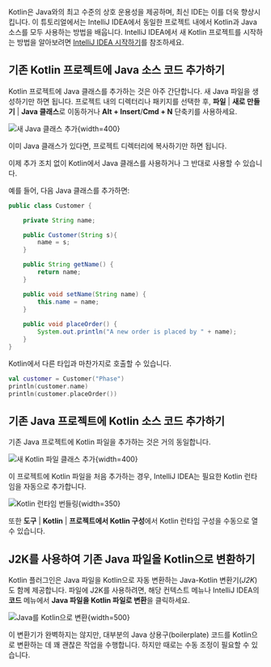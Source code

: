[//]: # (title: 하나의 프로젝트에서 Java와 Kotlin 혼합 사용하기 – 튜토리얼)

Kotlin은 Java와의 최고 수준의 상호 운용성을 제공하며, 최신 IDE는 이를 더욱 향상시킵니다. 이 튜토리얼에서는 IntelliJ IDEA에서 동일한 프로젝트 내에서 Kotlin과 Java 소스를 모두 사용하는 방법을 배웁니다. IntelliJ IDEA에서 새 Kotlin 프로젝트를 시작하는 방법을 알아보려면 [IntelliJ IDEA 시작하기](jvm-get-started.md)를 참조하세요.

## 기존 Kotlin 프로젝트에 Java 소스 코드 추가하기

Kotlin 프로젝트에 Java 클래스를 추가하는 것은 아주 간단합니다. 새 Java 파일을 생성하기만 하면 됩니다. 프로젝트 내의 디렉터리나 패키지를 선택한 후, **파일** | **새로 만들기** | **Java 클래스**로 이동하거나 **Alt + Insert**/**Cmd + N** 단축키를 사용하세요.

![새 Java 클래스 추가](new-java-class.png){width=400}

이미 Java 클래스가 있다면, 프로젝트 디렉터리에 복사하기만 하면 됩니다.

이제 추가 조치 없이 Kotlin에서 Java 클래스를 사용하거나 그 반대로 사용할 수 있습니다.
 
예를 들어, 다음 Java 클래스를 추가하면:

``` java
public class Customer {

    private String name;

    public Customer(String s){
        name = s;
    }

    public String getName() {
        return name;
    }

    public void setName(String name) {
        this.name = name;
    }
    
    public void placeOrder() {
        System.out.println("A new order is placed by " + name);
    }
}
```

Kotlin에서 다른 타입과 마찬가지로 호출할 수 있습니다.

```kotlin
val customer = Customer("Phase")
println(customer.name)
println(customer.placeOrder())
```

## 기존 Java 프로젝트에 Kotlin 소스 코드 추가하기

기존 Java 프로젝트에 Kotlin 파일을 추가하는 것은 거의 동일합니다.

![새 Kotlin 파일 클래스 추가](new-kotlin-file.png){width=400}

이 프로젝트에 Kotlin 파일을 처음 추가하는 경우, IntelliJ IDEA는 필요한 Kotlin 런타임을 자동으로 추가합니다.

![Kotlin 런타임 번들링](bundling-kotlin-option.png){width=350}

또한 **도구** | **Kotlin** | **프로젝트에서 Kotlin 구성**에서 Kotlin 런타임 구성을 수동으로 열 수 있습니다.

## J2K를 사용하여 기존 Java 파일을 Kotlin으로 변환하기

Kotlin 플러그인은 Java 파일을 Kotlin으로 자동 변환하는 Java-Kotlin 변환기(_J2K_)도 함께 제공합니다. 파일에 J2K를 사용하려면, 해당 컨텍스트 메뉴나 IntelliJ IDEA의 **코드** 메뉴에서 **Java 파일을 Kotlin 파일로 변환**을 클릭하세요.

![Java를 Kotlin으로 변환](convert-java-to-kotlin.png){width=500}

이 변환기가 완벽하지는 않지만, 대부분의 Java 상용구(boilerplate) 코드를 Kotlin으로 변환하는 데 꽤 괜찮은 작업을 수행합니다. 하지만 때로는 수동 조정이 필요할 수 있습니다.